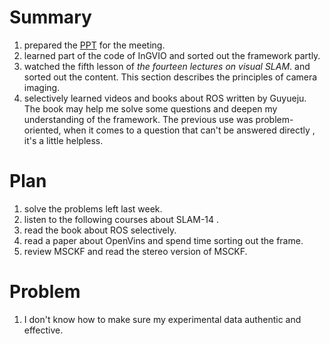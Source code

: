 # Summary
1. prepared the [PPT](https://github.com/sleeper-L/weekly-paper/blob/else/2024-10-26%20%E5%88%98%E5%A4%A9%E5%A5%95.pptx) for the meeting.
2. learned part of the code of InGVIO and sorted out the framework partly.
3. watched the fifth lesson of _the fourteen lectures on visual SLAM_. and sorted out the content.
   This section describes the principles of camera imaging.
4. selectively learned videos and books about ROS written by Guyueju.
   The book may help me solve some questions and deepen my understanding of the framework. The previous use was problem-oriented, when it comes to a question that can't be answered directly , it's a little helpless.
# Plan 
1. solve the problems left last week.
2. listen to the following courses about SLAM-14 .
3. read the book about ROS selectively.
4. read a paper about OpenVins and spend time sorting out the frame.
5. review MSCKF and read the stereo version of MSCKF.
# Problem
1. I don't know how to make sure my experimental data authentic and effective.
